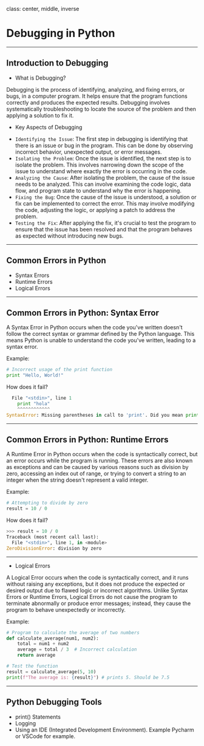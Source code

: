 class: center, middle, inverse

# Debugging in Python

---

## Introduction to Debugging

- What is Debugging?

Debugging is the process of identifying, analyzing, and fixing errors, or bugs, in a computer program. It helps ensure that the program functions correctly and produces the expected results. Debugging involves systematically troubleshooting to locate the source of the problem and then applying a solution to fix it.

- Key Aspects of Debugging

* `Identifying the Issue`: The first step in debugging is identifying that there is an issue or bug in the program. This can be done by observing incorrect behavior, unexpected output, or error messages.
* `Isolating the Problem`: Once the issue is identified, the next step is to isolate the problem. This involves narrowing down the scope of the issue to understand where exactly the error is occurring in the code.
* `Analyzing the Cause`: After isolating the problem, the cause of the issue needs to be analyzed. This can involve examining the code logic, data flow, and program state to understand why the error is happening.
* `Fixing the Bug`: Once the cause of the issue is understood, a solution or fix can be implemented to correct the error. This may involve modifying the code, adjusting the logic, or applying a patch to address the problem.
* `Testing the Fix`: After applying the fix, it's crucial to test the program to ensure that the issue has been resolved and that the program behaves as expected without introducing new bugs.

---

## Common Errors in Python

- Syntax Errors
- Runtime Errors
- Logical Errors

---

## Common Errors in Python: Syntax Error

A Syntax Error in Python occurs when the code you've written doesn't follow the correct syntax or grammar defined by the Python language. This means Python is unable to understand the code you've written, leading to a syntax error.

Example:

```python
# Incorrect usage of the print function
print "Hello, World!"
```

How does it fail?

```python
  File "<stdin>", line 1
    print "hola"
    ^^^^^^^^^^^^
SyntaxError: Missing parentheses in call to 'print'. Did you mean print(...)?
```

---

## Common Errors in Python: Runtime Errors

A Runtime Error in Python occurs when the code is syntactically correct, but an error occurs while the program is running. These errors are also known as exceptions and can be caused by various reasons such as division by zero, accessing an index out of range, or trying to convert a string to an integer when the string doesn't represent a valid integer.

Example:

```python
# Attempting to divide by zero
result = 10 / 0
```

How does it fail?

```python
>>> result = 10 / 0
Traceback (most recent call last):
  File "<stdin>", line 1, in <module>
ZeroDivisionError: division by zero
```

---

- Logical Errors

A Logical Error occurs when the code is syntactically correct, and it runs without raising any exceptions, but it does not produce the expected or desired output due to flawed logic or incorrect algorithms. Unlike Syntax Errors or Runtime Errors, Logical Errors do not cause the program to terminate abnormally or produce error messages; instead, they cause the program to behave unexpectedly or incorrectly.

Example:
```python
# Program to calculate the average of two numbers
def calculate_average(num1, num2):
    total = num1 + num2
    average = total / 3  # Incorrect calculation
    return average

# Test the function
result = calculate_average(5, 10)
print(f"The average is: {result}") # prints 5. Should be 7.5
```

---

## Python Debugging Tools

- print() Statements
- Logging
- Using an IDE (Integrated Development Environment). Example Pycharm or VSCode for example.

